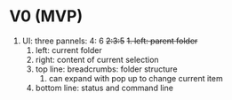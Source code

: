 # V0 (MVP)
1. UI: three pannels:  4: 6 ~~2:3:5~~   ~~1. left: parent folder~~   1. left: current folder   1. right: content of current selection   1. top line: breadcrumbs: folder structure      1. can expand with pop up to change current item   1. bottom line: status and command line